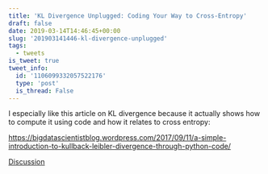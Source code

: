 ```yaml
---
title: 'KL Divergence Unplugged: Coding Your Way to Cross-Entropy'
draft: false
date: 2019-03-14T14:46:45+00:00
slug: '201903141446-kl-divergence-unplugged'
tags:
  - tweets
is_tweet: true
tweet_info:
  id: '1106099332057522176'
  type: 'post'
  is_thread: False
---
```




I especially like this article on KL divergence because it actually shows how to compute it using code and how it relates to cross entropy:

<https://bigdatascientistblog.wordpress.com/2017/09/11/a-simple-introduction-to-kullback-leibler-divergence-through-python-code/>

[Discussion](https://x.com/sytelus/status/1106099332057522176)
